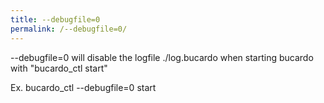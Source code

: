 ```yaml
---
title: --debugfile=0
permalink: /--debugfile=0/
---
```


--debugfile=0 will disable the logfile ./log.bucardo when starting bucardo with "bucardo_ctl start"

Ex. bucardo_ctl --debugfile=0 start

